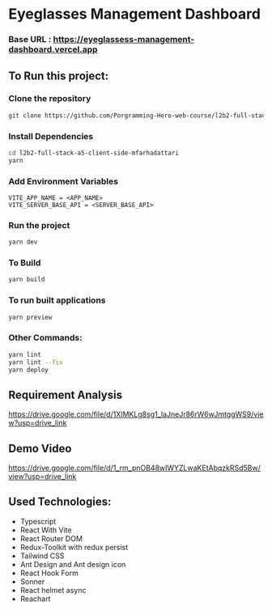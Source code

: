 # Eyeglasses Management Dashboard

### Base URL : https://eyeglassess-management-dashboard.vercel.app

## To Run this project:

### Clone the repository

```bash
git clone https://github.com/Porgramming-Hero-web-course/l2b2-full-stack-a5-client-side-mfarhadattari.git
```

### Install Dependencies

```bash
cd l2b2-full-stack-a5-client-side-mfarhadattari
yarn
```

### Add Environment Variables

```
VITE_APP_NAME = <APP_NAME>
VITE_SERVER_BASE_API = <SERVER_BASE_API>
```

### Run the project

```bash
yarn dev
```

### To Build

```bash
yarn build
```

### To run built applications

```bash
yarn preview
```

### Other Commands:

```bash
yarn lint
yarn lint --fix
yarn deploy
```

## Requirement Analysis

https://drive.google.com/file/d/1XIMKLg8sg1_laJneJr86rW6wJmtggWS9/view?usp=drive_link

## Demo Video

https://drive.google.com/file/d/1_rm_pnOB48wIWYZLwaKEtAbqzkRSd5Bw/view?usp=drive_link

## Used Technologies:

- Typescript
- React With Vite
- React Router DOM
- Redux-Toolkit with redux persist
- Tailwind CSS
- Ant Design and Ant design icon
- React Hook Form
- Sonner
- React helmet async
- Reachart
